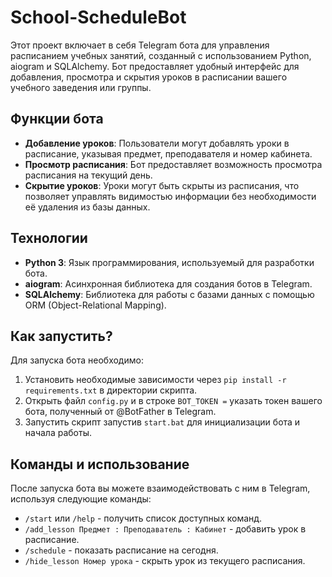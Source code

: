 # School-ScheduleBot

Этот проект включает в себя Telegram бота для управления расписанием учебных занятий, созданный с использованием Python, aiogram и SQLAlchemy. Бот предоставляет удобный интерфейс для добавления, просмотра и скрытия уроков в расписании вашего учебного заведения или группы.

## Функции бота

- **Добавление уроков**: Пользователи могут добавлять уроки в расписание, указывая предмет, преподавателя и номер кабинета.
- **Просмотр расписания**: Бот предоставляет возможность просмотра расписания на текущий день.
- **Скрытие уроков**: Уроки могут быть скрыты из расписания, что позволяет управлять видимостью информации без необходимости её удаления из базы данных.

## Технологии

- **Python 3**: Язык программирования, используемый для разработки бота.
- **aiogram**: Асинхронная библиотека для создания ботов в Telegram.
- **SQLAlchemy**: Библиотека для работы с базами данных с помощью ORM (Object-Relational Mapping).

## Как запустить?

Для запуска бота необходимо:

1. Установить необходимые зависимости через `pip install -r requirements.txt` в директории скрипта.
2. Открыть файл `config.py` и в строке `BOT_TOKEN =` указать токен вашего бота, полученный от @BotFather в Telegram.
3. Запустить скрипт запустив `start.bat` для инициализации бота и начала работы.

## Команды и использование

После запуска бота вы можете взаимодействовать с ним в Telegram, используя следующие команды:

- `/start` или `/help` - получить список доступных команд.
- `/add_lesson Предмет : Преподаватель : Кабинет` - добавить урок в расписание.
- `/schedule` - показать расписание на сегодня.
- `/hide_lesson Номер урока` - скрыть урок из текущего расписания.

